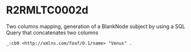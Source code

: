 
# R2RMLTC0002d
Two columns mapping, generation of a BlankNode subject by using a SQL Query that concatenates two columns

```diff
_:cb0 <http://xmlns.com/foaf/0.1/name> "Venus" .
```

